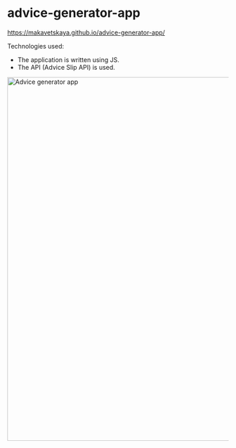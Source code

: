 

# advice-generator-app
https://makavetskaya.github.io/advice-generator-app/

Technologies used:
- The application is written using JS.
- The API (Advice Slip API) is used.



<img width="826" alt="Advice generator app" src="https://user-images.githubusercontent.com/90634573/196711444-1fd469f9-380d-4ade-8873-2df0fd58d922.png">
